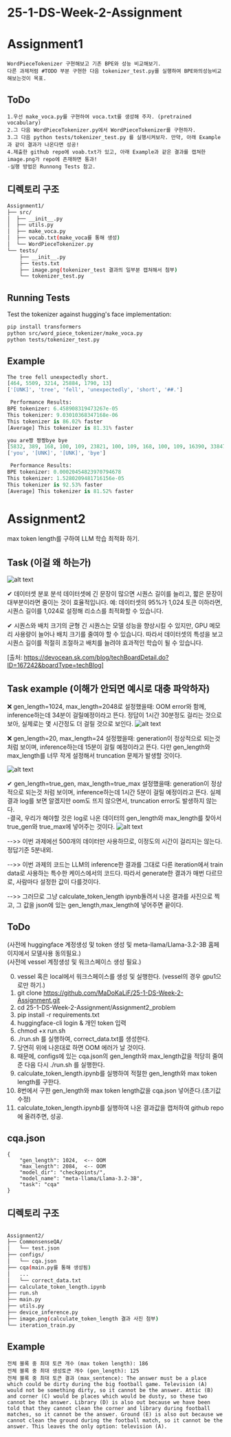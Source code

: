 # 25-1-DS-Week-2-Assignment

# Assignment1
	WordPieceTokenizer 구현해보고 기존 BPE와 성능 비교해보기.
	다른 과제처럼 #TODO 부분 구현한 다음 tokenizer_test.py를 실행하여 BPE와의성능비교해보는것이 목표.
## ToDo
	1.우선 make_voca.py를 구현하여 voca.txt를 생성해 주자. (pretrained vocabulary)
    2.그 다음 WordPieceTokenizer.py에서 WordPieceTokenizer를 구현하자.
	3.그 다음 python tests/tokenizer_test.py 를 실행시켜보자. 만약, 아래 Example과 같이 결과가 나온다면 성공!
    4.제출한 github repo에 voab.txt가 있고, 아래 Example과 같은 결과를 캡쳐한 image.png가 repo에 존재하면 통과! 
    -실행 방법은 Runnong Tests 참고. 

## 디렉토리 구조
```bash
Assignment1/
├── src/
│  ├── __init__.py
│  ├── utils.py
│  ├── make_voca.py
│  ├── vocab.txt(make_voca를 통해 생성)
│  └── WordPieceTokenizer.py
└── tests/
    ├── __init__.py
    ├── tests.txt
    ├── image.png(tokenizer_test 결과의 일부분 캡쳐해서 첨부)
    └── tokenizer_test.py

```

## Running Tests

Test the tokenizer against hugging's face implementation:

```bash
pip install transformers
python src/word_piece_tokenizer/make_voca.py
python tests/tokenizer_test.py
```

## Example 

```python
The tree fell unexpectedly short.
[464, 5509, 3214, 25884, 1790, 13]
['[UNK]', 'tree', 'fell', 'unexpectedly', 'short', '##.']

 Performance Results:
BPE tokenizer: 6.458908319473267e-05
This tokenizer: 9.03010368347168e-06
This tokenizer is 86.02% faster
[Average] This tokenizer is 81.31% faster

you are짱 짱짱bye bye
[5832, 389, 168, 100, 109, 23821, 100, 109, 168, 100, 109, 16390, 33847]
['you', '[UNK]', '[UNK]', 'bye']

 Performance Results:
BPE tokenizer: 0.00020454823970794678
This tokenizer: 1.5280209481716156e-05
This tokenizer is 92.53% faster
[Average] This tokenizer is 81.52% faster


```

# Assignment2
max token length를 구하여 LLM 학습 최적화 하기.

## Task (이걸 왜 하는가)
![alt text](image.png)

✔ 데이터셋 분포 분석
데이터셋에 긴 문장이 많으면 시퀀스 길이를 늘리고, 짧은 문장이 대부분이라면 줄이는 것이 효율적입니다.
예: 데이터셋의 95%가 1,024 토큰 이하라면, 시퀀스 길이를 1,024로 설정해 리소스를 최적화할 수 있습니다.

✔ 시퀀스와 배치 크기의 균형
긴 시퀀스는 모델 성능을 향상시킬 수 있지만, GPU 메모리 사용량이 늘어나 배치 크기를 줄여야 할 수 있습니다.
따라서 데이터셋의 특성을 보고 시퀀스 길이를 적절히 조절하고 배치를 늘려야 효과적인 학습이 될 수 있습니다.

[출처: https://devocean.sk.com/blog/techBoardDetail.do?ID=167242&boardType=techBlog]

## Task example (이해가 안되면 예시로 대충 파악하자)
❌ gen_length=1024, max_length=2048로 설정했을때: 
    OOM error와 함께, inference하는데 34분이 걸릴예정이라고 뜬다. 정답이 1시간 30분정도 걸리는 것으로 보아, 
    실제로는 몇 시간정도 더 걸릴 것으로 보인다.
![alt text](image-3.png)

❌ gen_length=20, max_length=24 설정했을때: 
    generation이 정상적으로 되는것 처럼 보이며, inference하는데 15분이 걸릴 예정이라고 뜬다. 
    다만 gen_length와 max_length를 너무 작게 설정해서 truncation 문제가 발생할 것이다.

![alt text](image-2.png)

✔ gen_length=true_gen, max_length=true_max 설정했을때: 
    generation이 정상적으로 되는것 처럼 보이며, inference하는데 1시간 5분이 걸릴 예정이라고 뜬다.
    실제 결과 log를 보면 알겠지만 oom도 뜨지 않으면서, truncation error도 발생하지 않는다.  
-결국, 우리가 해야할 것은 log로 나온 데이터의 gen_length와 max_length를 찾아서 true_gen와 true_max에 넣어주는 것이다.
![alt text](image-1.png)

-->> 이번 과제에선 500개의 데이터만 사용하므로, 이정도의 시간이 걸리지는 않는다. 정답기준 5분내외.

-->> 이번 과제의 코드는 LLM의 inference한 결과를 그대로 다른 iteration에서 train data로 사용하는 특수한 케이스에서의 코드다. 따라서 generate한 결과가 매번 다르므로, 사람마다 설정한 값이 다를것이다. 

-->> 그러므로 그냥 calculate_token_length ipynb돌려서 나온 결과를 사진으로 찍고, 
     그 값을 json에 있는 gen_length,max_length에 넣어주면 끝이다.

## ToDo
(사전에 huggingface 계정생성 및 token 생성 및 meta-llama/Llama-3.2-3B 홈페이지에서 모델사용 동의필요.)    
(사전에 vessel 계정생성 및 워크스페이스 생성 필요.) 

0. vessel 혹은 local에서 워크스페이스를 생성 및 실행한다. (vessel의 경우 gpu1으로만 하기.) 
1. git clone https://github.com/MaDoKaLiF/25-1-DS-Week-2-Assignment.git
2. cd 25-1-DS-Week-2-Assignment/Assignment2_problem
3. pip install -r requirements.txt
4. huggingface-cli login & 개인 token 입력
5. chmod +x run.sh
6. ./run.sh 를 실행하여, correct_data.txt를 생성한다.
7. 당연히 위에 나온대로 하면 OOM 에러가 날 것이다.  
8. 때문에, configs에 있는 cqa.json의 gen_length와 max_length값을 적당히 줄여준 다음 다시 ./run.sh 를 실행한다.
9. calculate_token_length.ipynb를 실행하여 적절한 gen_length와 max token length를 구한다.
10. 8번에서 구한 gen_length와 max token length값을 cqa.json 넣어준다.(초기값 수정)
11. calculate_token_length.ipynb를 실행하여 나온 결과값을 캡처하여 github repo에 올려주면, 성공. 

## cqa.json
```
{
    "gen_length": 1024,  <-- OOM
    "max_length": 2084,  <-- OOM
    "model_dir": "checkpoints/",
    "model_name": "meta-llama/Llama-3.2-3B",
    "task": "cqa"
}
```

## 디렉토리 구조
```bash

Assignment2/
├── CommonsenseQA/
│   └── test.json
├── configs/
│   └── cqa.json
├── cqa(main.py를 통해 생성됨)
│	...
│	└── correct_data.txt
├── calculate_token_length.ipynb
├── run.sh
├── main.py
├── utils.py
├── device_inference.py
├── image.png(calculate_token_length 결과 사진 첨부)
└── iteration_train.py
```
## Example 

```
전체 블록 중 최대 토큰 개수 (max token length): 186
전체 블록 중 최대 생성토큰 개수 (gen_length): 125
전체 블록 중 최대 토큰 결과 (max_sentence): The answer must be a place which could be dirty during the big football game. Television (A) would not be something dirty, so it cannot be the answer. Attic (B) and corner (C) would be places which would be dusty, so these two cannot be the answer. Library (D) is also out because we have been told that they cannot clean the corner and library during football matches, so it cannot be the answer. Ground (E) is also out because we cannot clean the ground during the football match, so it cannot be the answer. This leaves the only option: television (A).
```
